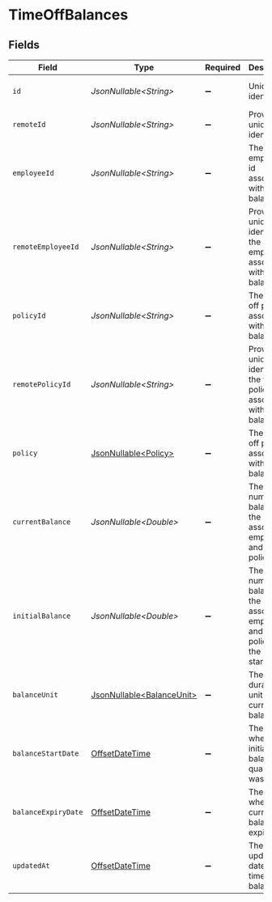 # TimeOffBalances


## Fields

| Field                                                                                                    | Type                                                                                                     | Required                                                                                                 | Description                                                                                              | Example                                                                                                  |
| -------------------------------------------------------------------------------------------------------- | -------------------------------------------------------------------------------------------------------- | -------------------------------------------------------------------------------------------------------- | -------------------------------------------------------------------------------------------------------- | -------------------------------------------------------------------------------------------------------- |
| `id`                                                                                                     | *JsonNullable\<String>*                                                                                  | :heavy_minus_sign:                                                                                       | Unique identifier                                                                                        | 8187e5da-dc77-475e-9949-af0f1fa4e4e3                                                                     |
| `remoteId`                                                                                               | *JsonNullable\<String>*                                                                                  | :heavy_minus_sign:                                                                                       | Provider's unique identifier                                                                             | 8187e5da-dc77-475e-9949-af0f1fa4e4e3                                                                     |
| `employeeId`                                                                                             | *JsonNullable\<String>*                                                                                  | :heavy_minus_sign:                                                                                       | The employee id associated with this balance                                                             | cx280928937                                                                                              |
| `remoteEmployeeId`                                                                                       | *JsonNullable\<String>*                                                                                  | :heavy_minus_sign:                                                                                       | Provider's unique identifier of the employee associated with this balance                                | e3cb75bf-aa84-466e-a6c1-b8322b257a48                                                                     |
| `policyId`                                                                                               | *JsonNullable\<String>*                                                                                  | :heavy_minus_sign:                                                                                       | The time off policy id associated with this balance                                                      | cx280928937                                                                                              |
| `remotePolicyId`                                                                                         | *JsonNullable\<String>*                                                                                  | :heavy_minus_sign:                                                                                       | Provider's unique identifier of the time off policy id associated with this balance                      | e3cb75bf-aa84-466e-a6c1-b8322b257a48                                                                     |
| `policy`                                                                                                 | [JsonNullable\<Policy>](../../models/components/Policy.md)                                               | :heavy_minus_sign:                                                                                       | The time off policy associated with this balance                                                         |                                                                                                          |
| `currentBalance`                                                                                         | *JsonNullable\<Double>*                                                                                  | :heavy_minus_sign:                                                                                       | The current numeric balance for the associated employee and time off policy                              | 8                                                                                                        |
| `initialBalance`                                                                                         | *JsonNullable\<Double>*                                                                                  | :heavy_minus_sign:                                                                                       | The initial numeric balance for the associated employee and time off policy as of the balance start date | 8                                                                                                        |
| `balanceUnit`                                                                                            | [JsonNullable\<BalanceUnit>](../../models/components/BalanceUnit.md)                                     | :heavy_minus_sign:                                                                                       | The duration unit of the current balance                                                                 | hours                                                                                                    |
| `balanceStartDate`                                                                                       | [OffsetDateTime](https://docs.oracle.com/javase/8/docs/api/java/time/OffsetDateTime.html)                | :heavy_minus_sign:                                                                                       | The date of when the initial balance quantity was set                                                    | 2021-01-01T01:01:01.000Z                                                                                 |
| `balanceExpiryDate`                                                                                      | [OffsetDateTime](https://docs.oracle.com/javase/8/docs/api/java/time/OffsetDateTime.html)                | :heavy_minus_sign:                                                                                       | The date of when the current balance expires                                                             | 2021-01-01T01:01:01.000Z                                                                                 |
| `updatedAt`                                                                                              | [OffsetDateTime](https://docs.oracle.com/javase/8/docs/api/java/time/OffsetDateTime.html)                | :heavy_minus_sign:                                                                                       | The updated_at date of this time off balance                                                             | 2021-01-01T01:01:01.000Z                                                                                 |
